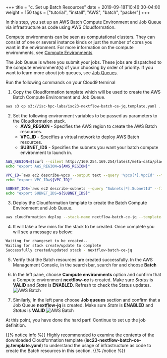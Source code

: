 +++
title = "c. Set up Batch Resources"
date = 2019-09-18T10:46:30-04:00
weight = 150
tags = ["tutorial", "install", "AWS", "batch", "packer"]
+++

In this step, you set up an AWS Batch Compute Environment and Job Queue via infrastructure as code using AWS Cloudformation.

Compute environments can be seen as computational clusters. They can consist of one or several instance kinds or just the number of cores you want in the environment. For more information on the compute environments, see [Compute Environments](https://docs.aws.amazon.com/batch/latest/userguide/compute_environments.html).

The Job Queue is where you submit your jobs. These jobs are dispatched to the compute environment(s) of your choosing by order of priority. If you want to learn more about job queues, see [Job Queues](https://docs.aws.amazon.com/batch/latest/userguide/job_queues.html).

Run the following commands on your Cloud9 terminal

1. Copy the Cloudformation template which will be used to create the AWS Batch Compute Environment and Job Queue.

```bash
aws s3 cp s3://isc-hpc-labs/isc23-nextflow-batch-ce-jq.template.yaml .
```

2. Set the following environment variables to be passed as parameters to the Cloudformation stack. 
	- **AWS_REGION** - Specifies the AWS region to create the AWS Batch resources.
	- **VPC_ID** - Specifies a virtual network to deploy AWS Batch resources.
	- **SUBNET_IDS** - Specifies the subnets you want your batch compute environment to launch in.

```bash
AWS_REGION=$(curl --silent http://169.254.169.254/latest/meta-data/placement/region)
echo "export AWS_REGION=${AWS_REGION}"

VPC_ID=`aws ec2 describe-vpcs --output text --query 'Vpcs[*].VpcId' --filters Name=isDefault,Values=true --region ${AWS_REGION}`
echo "export VPC_ID=${VPC_ID}"

SUBNET_IDS=`aws ec2 describe-subnets --query "Subnets[*].SubnetId" --filters Name=vpc-id,Values=${VPC_ID} --region ${AWS_REGION} --output text | sed 's/\s\+/,/g'`
echo "export SUBNET_IDS=${SUBNET_IDS}"
```

3. Deploy the Cloudformation template to create the Batch Compute Environment and Job Queue.

```bash
aws cloudformation deploy --stack-name nextflow-batch-ce-jq --template-file isc23-nextflow-batch-ce-jq.template.yaml --capabilities CAPABILITY_IAM --region ${AWS_REGION} --parameter-overrides VpcId=${VPC_ID} SubnetIds="${SUBNET_IDS}"
```

4. It will take a few mins for the stack to be created. Once complete you will see a message as below: 
```bash
Waiting for changeset to be created..
Waiting for stack create/update to complete
Successfully created/updated stack - nextflow-batch-ce-jq
```

5. Verify that the Batch resources are created successfully. In the AWS Management Console, in the search bar, search for and choose **Batch** 

6. In the left pane, choose **Compute environments** option and confirm that a Compute environment **nextflow-ce** is created. Make sure *Status* is **VALID** and *State* is **ENABLED**. Refresh to check the Status updates.
![AWS Batch](/images/aws-batch/ISC23/ce-6c.png)

7. Similarly, In the left pane choose **Job queues** section and confirm that a Job Queue **nextflow-jq** is created. Make sure *State* is **ENABLED** and *Status* is **VALID**
![AWS Batch](/images/aws-batch/ISC23/jq-4c.png)

At this point, you have done the hard part! Continue to set up the job definition.

{{% notice info %}}
Highly recommended to examine the contents of the downloaded Cloudformation template (**isc23-nextflow-batch-ce-jq.template.yaml**) to understand the usage of infrastructure as code to create the Batch resources in this section.
{{% /notice %}}
